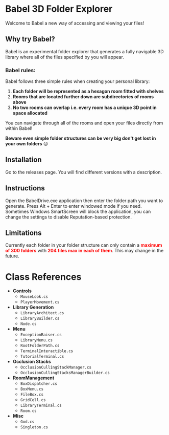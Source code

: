 # Babel 3D Folder Explorer

Welcome to Babel a new way of accessing and viewing your files!

## Why try Babel?

Babel is an experimental folder explorer that generates a fully navigable 3D library where all of the files specified by you will appear.

### Babel rules:

Babel follows three simple rules when creating your personal library:

1. **Each folder will be represented as a hexagon room fitted with shelves**
2. **Rooms that are located further down are subdirectories of rooms above**
3. **No two rooms can overlap i.e. every room has a unique 3D point in space allocated**

You can navigate through all of the rooms and open your files directly from within Babel!

**Beware even simple folder structures can be very big don't get lost in your own folders** :wink:

## Installation

Go to the releases page. You will find different versions with a description.

## Instructions

Open the BabelDrive.exe application then enter the folder path you want to generate. Press Alt + Enter to enter windowed mode if you need.
Sometimes Windows SmartScreen will block the application, you can change the settings to disable Reputation-based protection.

## Limitations

Currently each folder in your folder structure can only contain a **<span style="color: red;">maximum of 300 folders</span>** with **<span style="color: red;">204 files max in each of them</span>**. This may change in the future. 

# Class References #

* **Controls**
	* `MouseLook.cs`	
	* `PlayerMovement.cs`
* **Library Generation**
	* `LibraryArchitect.cs`	
	* `LibraryBuilder.cs`
	* `Node.cs`
* **Menu**
	* `ExceptionRaiser.cs`	
	* `LibraryMenu.cs`
	* `RootFolderPath.cs`
	* `TerminalInteractible.cs`
	* `TutorialTerminal.cs`
* **Occlusion Stacks**
	* `OcclusionCullingStackManager.cs`	
	* `OcclusionCullingStacksManagerBuilder.cs`
* **RoomManagement**
	* `BoxDispatcher.cs`	
	* `BoxMenu.cs`
	* `FileBox.cs`
	* `GridCell.cs`
	* `LibraryTerminal.cs`
	* `Room.cs`
* **Misc**
	* `God.cs`
	* `Singleton.cs`